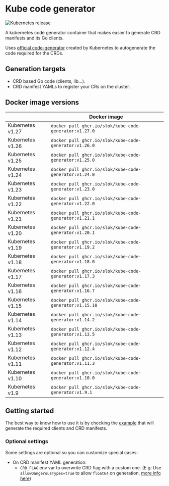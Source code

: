 # Kube code generator

![Kubernetes release](https://img.shields.io/badge/Kubernetes-v1.27-green?logo=Kubernetes&style=flat&color=326CE5&logoColor=white)

A kubernetes code generator container that makes easier to generate CRD manifests and its Go clients.

Uses [official code-generator](https://github.com/kubernetes/code-generator) created by Kubernetes to autogenerate the code required for the CRDs.

## Generation targets

- CRD based Go code (clients, lib...).
- CRD manifest YAMLs to register your CRs on the cluster.

## Docker image versions

|                  | Docker image                                            |
| ---------------- | ------------------------------------------------------- |
| Kubernetes v1.27 | `docker pull ghcr.io/slok/kube-code-generator:v1.27.0`  |
| Kubernetes v1.26 | `docker pull ghcr.io/slok/kube-code-generator:v1.26.0`  |
| Kubernetes v1.25 | `docker pull ghcr.io/slok/kube-code-generator:v1.25.0`  |
| Kubernetes v1.24 | `docker pull ghcr.io/slok/kube-code-generator:v1.24.0`  |
| Kubernetes v1.23 | `docker pull ghcr.io/slok/kube-code-generator:v1.23.0`  |
| Kubernetes v1.22 | `docker pull ghcr.io/slok/kube-code-generator:v1.22.0`  |
| Kubernetes v1.21 | `docker pull ghcr.io/slok/kube-code-generator:v1.21.1`  |
| Kubernetes v1.20 | `docker pull ghcr.io/slok/kube-code-generator:v1.20.1`  |
| Kubernetes v1.19 | `docker pull ghcr.io/slok/kube-code-generator:v1.19.2`  |
| Kubernetes v1.18 | `docker pull ghcr.io/slok/kube-code-generator:v1.18.0`  |
| Kubernetes v1.17 | `docker pull ghcr.io/slok/kube-code-generator:v1.17.3`  |
| Kubernetes v1.16 | `docker pull ghcr.io/slok/kube-code-generator:v1.16.7`  |
| Kubernetes v1.15 | `docker pull ghcr.io/slok/kube-code-generator:v1.15.10` |
| Kubernetes v1.14 | `docker pull ghcr.io/slok/kube-code-generator:v1.14.2`  |
| Kubernetes v1.13 | `docker pull ghcr.io/slok/kube-code-generator:v1.13.5`  |
| Kubernetes v1.12 | `docker pull ghcr.io/slok/kube-code-generator:v1.12.4`  |
| Kubernetes v1.11 | `docker pull ghcr.io/slok/kube-code-generator:v1.11.3`  |
| Kubernetes v1.10 | `docker pull ghcr.io/slok/kube-code-generator:v1.10.0`  |
| Kubernetes v1.9  | `docker pull ghcr.io/slok/kube-code-generator:v1.9.1`   |

## Getting started

The best way to know how to use it is by checking the [example](example/) that will generate the required clients and CRD manifests.

### Optional settings

Some settings are optional so you can customize special cases:

- On CRD manifest YAML generation:
  - `CRD_FLAG` env var to overwrite CRD flag with a custom one. (E.g: Use `allowDangerousTypes=true` to allow `float64` on generation, [more info here][unsecure-float64])

[unsecure-float64]: https://github.com/kubernetes-sigs/controller-tools/issues/245
